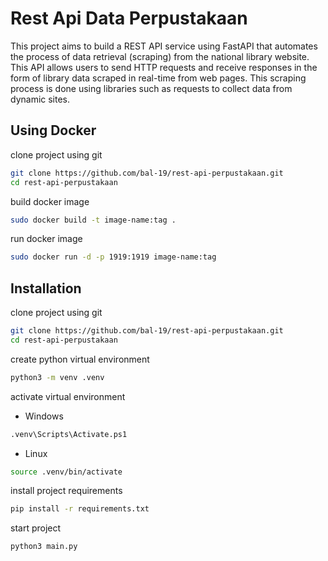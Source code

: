 # Rest Api Data Perpustakaan

This project aims to build a REST API service using FastAPI that automates the process of data retrieval (scraping) from the national library website. This API allows users to send HTTP requests and receive responses in the form of library data scraped in real-time from web pages. This scraping process is done using libraries such as requests to collect data from dynamic sites.

## Using Docker

clone project using git

```bash
git clone https://github.com/bal-19/rest-api-perpustakaan.git
cd rest-api-perpustakaan
```

build docker image

```bash
sudo docker build -t image-name:tag .
```

run docker image

```bash
sudo docker run -d -p 1919:1919 image-name:tag
```

## Installation

clone project using git

```bash
git clone https://github.com/bal-19/rest-api-perpustakaan.git
cd rest-api-perpustakaan
```

create python virtual environment

```bash
python3 -m venv .venv
```

activate virtual environment

-   Windows

```bash
.venv\Scripts\Activate.ps1
```

-   Linux

```bash
source .venv/bin/activate
```

install project requirements

```bash
pip install -r requirements.txt
```

start project

```bash
python3 main.py
```
